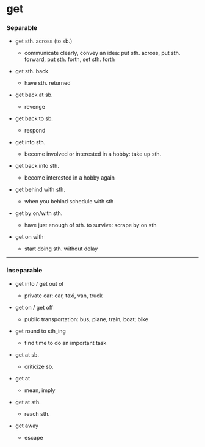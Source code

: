# get

### Separable
* get sth. across (to sb.)
  * communicate clearly, convey an idea: put sth. across, put sth. forward, put sth. forth, set sth. forth


* get sth. back
  * have sth. returned
* get back at sb.
  * revenge
* get back to sb.
  * respond 


* get into sth.
  * become involved or interested in a hobby: take up sth. 
* get back into sth.
  * become interested in a hobby again


* get behind with sth.
  * when you behind schedule with sth


* get by on/with sth.
  * have just enough of sth. to survive: scrape by on sth


* get on with
  * start doing sth. without delay

---

### Inseparable
* get into / get out of
  * private car: car, taxi, van, truck
* get on / get off
  * public transportation: bus, plane, train, boat; bike


* get round to sth_ing
  * find time to do an important task


* get at sb. 
  * criticize sb. 
* get at
  * mean, imply
* get at sth.
  * reach sth.


* get away
  * escape


